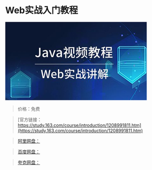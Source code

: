 # Web实战入门教程

![img](../../../assets/study163/free/661994fd41524a708b6d2a07fa522614.jpg)

> 价格：免费

> [官方链接：https://study.163.com/course/introduction/1208991811.htm](https://study.163.com/course/introduction/1208991811.htm)

> [阿里网盘：]()

> [百度网盘：]()

> [夸克网盘：]()
